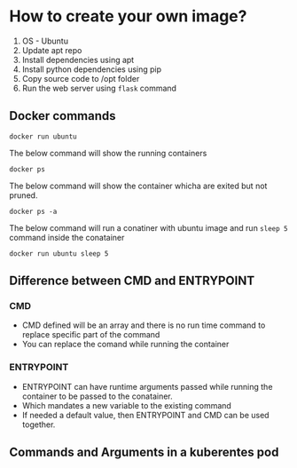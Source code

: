 # How to create your own image?

1. OS - Ubuntu
2. Update apt repo
3. Install dependencies using apt
4. Install python dependencies using pip
5. Copy source code to /opt folder
6. Run the web server using `flask` command

## Docker commands

```
docker run ubuntu
```

The below command will show the running containers
```
docker ps
```

The below command will show the container whicha are exited but not pruned.
```
docker ps -a
```
The below command will run a conatiner with ubuntu image and run `sleep 5` command inside the conatainer
```
docker run ubuntu sleep 5
```

## Difference between **CMD** and **ENTRYPOINT**
### CMD
* CMD defined will be an array and there is no run time command to replace specific part of the command
* You can replace the comand while running the container

### ENTRYPOINT
* ENTRYPOINT can have runtime arguments passed while running the container to be passed to the conatainer.
* Which mandates a new variable to the existing command
* If needed a default value, then ENTRYPOINT and CMD can be used together.

## Commands and Arguments in a kuberentes pod
 

